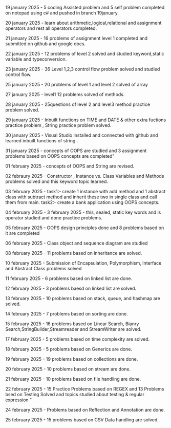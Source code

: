 19 january 2025 - 5 coding Assisted problem and 5 self problem completed on notepad using c# and pushed in branch 19january.

20 january 2025 - learn about arithmetic,logical,relational and assignment operators and rest all operators completed.

21 january 2025 - 16 problems of assignment level 1 completed and submitted on github and google docs.

22 january 2025 - 12 problems of level 2 solved and studied keyword,static variable and typeconversion.

23 january 2025 - 36 Level 1,2,3 control flow problem solved and studied control flow.

25 january 2025 - 20 problems of level 1 and level 2 solved of array

27 january 2025 - level1  12 problems solved of methods.

28 january 2025 - 25questions of level 2 and level3 method practice problem solved. 

29 january 2025 - Inbuilt functions on TIME and DATE & other extra fuctions practice problem , String practice problem solved.

30 january 2025 - Visual Studio installed and connected with github and learned inbuilt functions of string .

31 january 2025 - concepts of OOPS are studied and 3 assignment problems based on OOPS concepts are completed"

01 february 2025 - concepts of OOPS and String are revised.

02 febraury 2025 - Constructor , Instance vs. Class Variables and Methods problems solved and this keyword topic learned.

03 february 2025 - task1:- create 1 instance with add method and 1 abstract class with subtract method and inherit these two in single class and call them from main. 
task2:- create a bank application using OOPS concepts.

04 february 2025 - 3 february 2025 - this, sealed, static key words and is operator studied and done practice problems.

05 february 2025 - OOPS design principles done and 8 problems based on it are completed

06 february 2025 - Class object and sequence diagram are studied

08 february 2025 - 11 problems based on inheritance are solved.

10 february 2025 - Submission of Encapsulation, Polymorphism, Interface and Abstract Class problems solved

11 february 2025 - 6 problems based on linked list are done.

12 february 2025 - 3 problems baesd on linked list are solved.

13 february 2025 - 10 problems based on stack, queue, and hashmap are solved.

14 february 2025 - 7 problems based on sorting are done.

15 february 2025 - 16 problems based on Linear Search, Bianry Search,StringBuilder,Streamreader and StreamWriter are solved.

17 february 2025 - 5 problems based on time complexity are solved.

18 february 2025 - 5 problems based on Generics are done.

19 february 2025 - 19 problems based on collections are done.

20 february 2025 - 10 problems based on stream are done.

21 february 2025 - 10 problems based on file handling are done.

22 february 2025 - 15 Practice Problems based on REGEX and 13 Problems bsed on Testing Solved and topics studied about testing & regular expression "

24 february 2025 - Problems based on Reflection and Annotation are done.

25 february 2025 - 15 problems based on CSV Data handling are solved.

